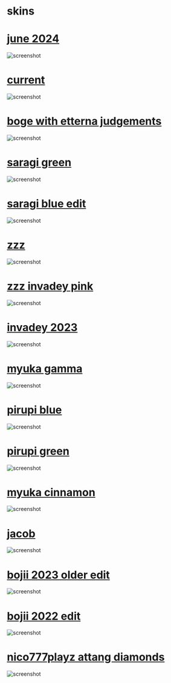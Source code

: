 # skins

# [june 2024](https://drive.google.com/file/d/1M_b_qtmG7WpOSLvpXaYyx3i3G3CDtyy-/view?usp=sharing)
![screenshot](https://github.com/kadencabs/skin-images/blob/3d5a3f4e9c2b0acd080a4632dcdf3e4396dca90f/june%202024.png)
<br>

# [current](https://drive.google.com/file/d/1P2Vl119ZWYFpGqL-C_ql8xaked8jHSYI/view?usp=sharing)
![screenshot](https://github.com/kadencabs/skin-images/blob/05e29af50ff08902e49c4b84e974f1013901ced4/current.png)
<br>

# [boge with etterna judgements](https://drive.google.com/file/d/1B1simjq93jiR4t7k7X5a-9KvTr-f7Ajo/view?usp=drive)
![screenshot](https://github.com/kadencabs/skin-images/blob/dbba62bdcd1e54830be16a100da6c242c9b65771/1.png)
<br>

# [saragi green](https://drive.google.com/file/d/19lZp0neVljXfz1lw3PTXozTrfvrhyaZW/view?usp=drive)
![screenshot](https://github.com/kadencabs/skin-images/blob/dbba62bdcd1e54830be16a100da6c242c9b65771/2.png)
<br>

# [saragi blue edit](https://drive.google.com/file/d/1ezIarbq56lvFXRYmXuhpk1OeTRGOxVLM/view?usp=drive)
![screenshot](https://github.com/kadencabs/skin-images/blob/dbba62bdcd1e54830be16a100da6c242c9b65771/3.png)
<br>

# [zzz](https://drive.google.com/file/d/13v3wXJqJmGVnrSTbh45vWe0tGpsLJ6f5/view?usp=drive_link)
![screenshot](https://github.com/kadencabs/skin-images/blob/dbba62bdcd1e54830be16a100da6c242c9b65771/4.png)
<br>

# [zzz invadey pink](https://drive.google.com/file/d/1lGTNwJy6RJM5oS9YtCshXbBsvTs-QvsO/view?usp=drive_link)
![screenshot](https://github.com/kadencabs/skin-images/blob/dbba62bdcd1e54830be16a100da6c242c9b65771/5.png)
<br>

# [invadey 2023](https://drive.google.com/file/d/1O2U3O20krA_t9nuSAdItFj1D5fRlcMnz/view?usp=drive)
![screenshot](https://github.com/kadencabs/skin-images/blob/4e75a4eb3be347706acacbe93338b65acb3ab427/6.png)
<br>

# [myuka gamma](https://drive.google.com/file/d/1xoO74xzCpkprX9GJrXNZrjixwMF16ARk/view?usp=drive_link)
![screenshot](https://github.com/kadencabs/skin-images/blob/dbba62bdcd1e54830be16a100da6c242c9b65771/7.png)
<br>

# [pirupi blue](https://drive.google.com/file/d/1yv34jHCdDhiNdGoP9OX_tCwKI2ygtfxz/view?usp=drive_link)
![screenshot](https://github.com/kadencabs/skin-images/blob/dbba62bdcd1e54830be16a100da6c242c9b65771/8.png)
<br>

# [pirupi green](https://drive.google.com/file/d/14knj-LcoTkf6rirIHyTe8u7GYlX7nAD_/view?usp=drive_link)
![screenshot](https://github.com/kadencabs/skin-images/blob/dbba62bdcd1e54830be16a100da6c242c9b65771/9.png)
<br>

# [myuka cinnamon](https://drive.google.com/file/d/1CFQJVJINtc9ESI_PhqKuuJb4RZmDd5ro/view?usp=drive_link)
![screenshot](https://github.com/kadencabs/skin-images/blob/dbba62bdcd1e54830be16a100da6c242c9b65771/10.png)
<br>

# [jacob](https://drive.google.com/file/d/1CNGKKUUoTPlX7BklDRRU__TM7-nd2wH4/view?usp=drive_link)
![screenshot](https://github.com/kadencabs/skin-images/blob/dbba62bdcd1e54830be16a100da6c242c9b65771/11.png)
<br>

# [bojii 2023 older edit](https://drive.google.com/file/d/1-txjA1hKpkLnsxy7wVs2CYw2jAZdRKmr/view?usp=drive_link)
![screenshot](https://github.com/kadencabs/skin-images/blob/dbba62bdcd1e54830be16a100da6c242c9b65771/12.png)
<br>

# [bojii 2022 edit](https://drive.google.com/file/d/1B4T5xV9P0RF4QiH0xy0nBj1JPpkr6qTi/view?usp=drive_link)
![screenshot](https://github.com/kadencabs/skin-images/blob/dbba62bdcd1e54830be16a100da6c242c9b65771/13.png)
<br>

# [nico777playz attang diamonds](https://drive.google.com/file/d/1aAfBSG-eZqEPvumJT7tANYhAVRoFSaE3/view?usp=drive_link)
![screenshot](https://github.com/kadencabs/skin-images/blob/dbba62bdcd1e54830be16a100da6c242c9b65771/14.png)
<br>
